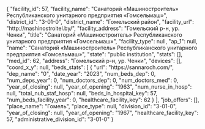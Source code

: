{
    "facility_id": 57,
    "facility_name": "Санаторий «Машиностроитель» Республиканского унитарного предприятия «Гомсельмаш»",
    "district_id": "3-01-0",
    "district_name": "Гомельский район",
    "facility_url": "http:\/\/mashinostroitel.by\/",
    "facility_address": "Гомельский р-н, ур. Ченки",
    "title": "Санаторий «Машиностроитель» Республиканского унитарного предприятия «Гомсельмаш»",
    "facility_type": null,
    "ap_1": null,
    "name": "Санаторий «Машиностроитель» Республиканского унитарного предприятия «Гомсельмаш»",
    "state": "public institution",
    "stats": [],
    "med_id": 62,
    "address": "Гомельский р-н, ур. Ченки",
    "devices": [],
    "coord_x_y": null,
    "beds_stats": [
        {
            "url": "https:\/\/sannaroch.com\/",
            "dep_name": "0",
            "date_year": "2023",
            "num_beds_dep": 0,
            "num_deps_year": 0,
            "num_doctors_dep": 0,
            "num_doctors_med": 0,
            "year_of_closing": null,
            "year_of_opening": "1963",
            "num_nurse_in_hosp": null,
            "total_nub_staf_hosp": null,
            "beds_in_hospital_key": 57,
            "num_beds_facility_year": 0,
            "healthcare_facility_key": 62
        }
    ],
    "job_offers": [],
    "place_name": "Гомель",
    "place_type": null,
    "division_id": "3-01-0",
    "year_of_closing": null,
    "year_of_opening": "1967",
    "healthcare_facility_key": 57,
    "administrative_division_id": "3-01-0"
}